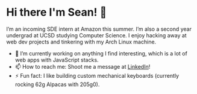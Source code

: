 # Hi there I'm Sean! 👋

I’m an incoming SDE intern at Amazon this summer. I’m also a second year undergrad at UCSD studying Computer Science. I enjoy hacking away at web dev projects and tinkering with my Arch Linux machine.

- 🔭 I’m currently working on anything I find interesting, which is a lot of web apps with JavaScript stacks.
- 📫 How to reach me: Shoot me a message at [LinkedIn](https://www.linkedin.com/in/seancye/)!
- ⚡ Fun fact: I like building custom mechanical keyboards (currently rocking 62g Alpacas with 205g0).
